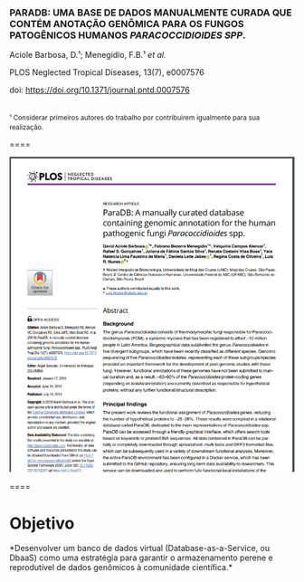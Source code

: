 ### PARADB: UMA BASE DE DADOS MANUALMENTE CURADA QUE CONTÉM ANOTAÇÃO GENÔMICA PARA OS FUNGOS PATOGÊNICOS HUMANOS *PARACOCCIDIOIDES SPP*.

Aciole Barbosa, D.¹; Menegidio, F.B.¹ *et al.*

PLOS Neglected Tropical Diseases, 13(7), e0007576

doi: https://doi.org/10.1371/journal.pntd.0007576
<br><br>

<small>¹ Considerar primeiros autores do trabalho por contribuirem igualmente para sua realização.</small>

====

<img src="img/FIG32.png" style="background:none; border:none; box-shadow:none;">

====

# Objetivo

<p class="fragment" data-fragment-index="1">*Desenvolver um banco de dados virtual (Database-as-a-Service, ou DbaaS) como uma estratégia para garantir o armazenamento perene e reprodutível de dados genômicos à comunidade científica.*</p>
